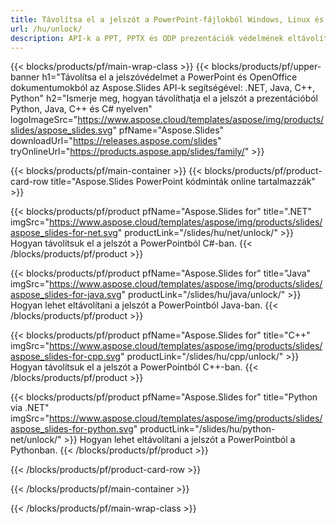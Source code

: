 ```yaml
---
title: Távolítsa el a jelszót a PowerPoint-fájlokból Windows, Linux és macOS rendszeren
url: /hu/unlock/
description: API-k a PPT, PPTX és ODP prezentációk védelmének eltávolításához
---
```


{{< blocks/products/pf/main-wrap-class >}}
{{< blocks/products/pf/upper-banner h1="Távolítsa el a jelszóvédelmet a PowerPoint és OpenOffice dokumentumokból az Aspose.Slides API-k segítségével: .NET, Java, C++, Python" h2="Ismerje meg, hogyan távolíthatja el a jelszót a prezentációból Python, Java, C++ és C# nyelven" logoImageSrc="https://www.aspose.cloud/templates/aspose/img/products/slides/aspose_slides.svg" pfName="Aspose.Slides" downloadUrl="https://releases.aspose.com/slides" tryOnlineUrl="https://products.aspose.app/slides/family/" >}}

{{< blocks/products/pf/main-container >}}
{{< blocks/products/pf/product-card-row title="Aspose.Slides PowerPoint kódminták online tartalmazzák" >}}

{{< blocks/products/pf/product pfName="Aspose.Slides for" title=".NET" imgSrc="https://www.aspose.cloud/templates/aspose/img/products/slides/aspose_slides-for-net.svg" productLink="/slides/hu/net/unlock/" >}}
Hogyan távolítsuk el a jelszót a PowerPointból C#-ban.
{{< /blocks/products/pf/product >}}

{{< blocks/products/pf/product pfName="Aspose.Slides for" title="Java" imgSrc="https://www.aspose.cloud/templates/aspose/img/products/slides/aspose_slides-for-java.svg" productLink="/slides/hu/java/unlock/" >}}
Hogyan lehet eltávolítani a jelszót a PowerPointból Java-ban.
{{< /blocks/products/pf/product >}}

{{< blocks/products/pf/product pfName="Aspose.Slides for" title="C++" imgSrc="https://www.aspose.cloud/templates/aspose/img/products/slides/aspose_slides-for-cpp.svg" productLink="/slides/hu/cpp/unlock/" >}}
Hogyan távolítsuk el a jelszót a PowerPointból C++-ban.
{{< /blocks/products/pf/product >}}

{{< blocks/products/pf/product pfName="Aspose.Slides for" title="Python via .NET" imgSrc="https://www.aspose.cloud/templates/aspose/img/products/slides/aspose_slides-for-python.svg" productLink="/slides/hu/python-net/unlock/" >}}
Hogyan lehet eltávolítani a jelszót a PowerPointból a Pythonban.
{{< /blocks/products/pf/product >}}

{{< /blocks/products/pf/product-card-row >}}

{{< /blocks/products/pf/main-container >}}

{{< /blocks/products/pf/main-wrap-class >}}
